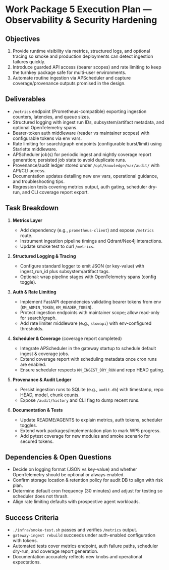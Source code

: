 # Work Package 5 Execution Plan — Observability & Security Hardening

## Objectives
1. Provide runtime visibility via metrics, structured logs, and optional tracing so smoke and production deployments can detect ingestion failures quickly.
2. Introduce guarded API access (bearer scopes) and rate limiting to keep the turnkey package safe for multi-user environments.
3. Automate routine ingestion via APScheduler and capture coverage/provenance outputs promised in the design.

## Deliverables
- `/metrics` endpoint (Prometheus-compatible) exporting ingestion counters, latencies, and queue sizes.
- Structured logging with ingest run IDs, subsystem/artifact metadata, and optional OpenTelemetry spans.
- Bearer-token auth middleware (reader vs maintainer scopes) with configurable tokens via env vars.
- Rate limiting for search/graph endpoints (configurable burst/limit) using Starlette middleware.
- APScheduler job(s) for periodic ingest and nightly coverage report generation; persisted job state to avoid duplicate runs.
- Provenance/audit ledger stored under `/opt/knowledge/var/audit/` with API/CLI access.
- Documentation updates detailing new env vars, operational guidance, and troubleshooting tips.
- Regression tests covering metrics output, auth gating, scheduler dry-run, and CLI coverage report export.

## Task Breakdown
1. **Metrics Layer**
   - Add dependency (e.g., `prometheus-client`) and expose `/metrics` route.
   - Instrument ingestion pipeline timings and Qdrant/Neo4j interactions.
   - Update smoke test to curl `/metrics`.

2. **Structured Logging & Tracing**
   - Configure standard logger to emit JSON (or key-value) with ingest_run_id plus subsystem/artifact tags.
   - Optional: wrap pipeline stages with OpenTelemetry spans (config toggle).

3. **Auth & Rate Limiting**
   - Implement FastAPI dependencies validating bearer tokens from env (`KM_ADMIN_TOKEN`, `KM_READER_TOKEN`).
   - Protect ingestion endpoints with maintainer scope; allow read-only for search/graph.
   - Add rate limiter middleware (e.g., `slowapi`) with env-configured thresholds.

4. **Scheduler & Coverage** (coverage report completed)
   - Integrate APScheduler in the gateway startup to schedule default ingest & coverage jobs.
   - Extend coverage report with scheduling metadata once cron runs are enabled.
   - Ensure scheduler respects `KM_INGEST_DRY_RUN` and repo HEAD gating.

5. **Provenance & Audit Ledger**
   - Persist ingestion runs to SQLite (e.g., `audit.db`) with timestamp, repo HEAD, model, chunk counts.
   - Expose `/audit/history` and CLI flag to dump recent runs.

6. **Documentation & Tests**
   - Update README/AGENTS to explain metrics, auth tokens, scheduler toggles.
   - Extend work packages/implementation plan to mark WP5 progress.
   - Add pytest coverage for new modules and smoke scenario for secured tokens.

## Dependencies & Open Questions
- Decide on logging format (JSON vs key-value) and whether OpenTelemetry should be optional or always enabled.
- Confirm storage location & retention policy for audit DB to align with risk plan.
- Determine default cron frequency (30 minutes) and adjust for testing so scheduler does not thrash.
- Align rate limiting defaults with prospective agent workloads.

## Success Criteria
- `./infra/smoke-test.sh` passes and verifies `/metrics` output.
- `gateway-ingest rebuild` succeeds under auth-enabled configuration with tokens.
- Automated tests cover metrics endpoint, auth failure paths, scheduler dry-run, and coverage report generation.
- Documentation accurately reflects new knobs and operational expectations.
